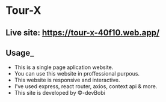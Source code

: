 # Tour-X
## Live site: https://tour-x-40f10.web.app/
## Usage_
- This is a single page aplication website.
- You can use this website in proffessional purpous.
- This website is responsive and interactive.
- I've used express, react router, axios, context api & more.
- This site is developed by ©-devBobi